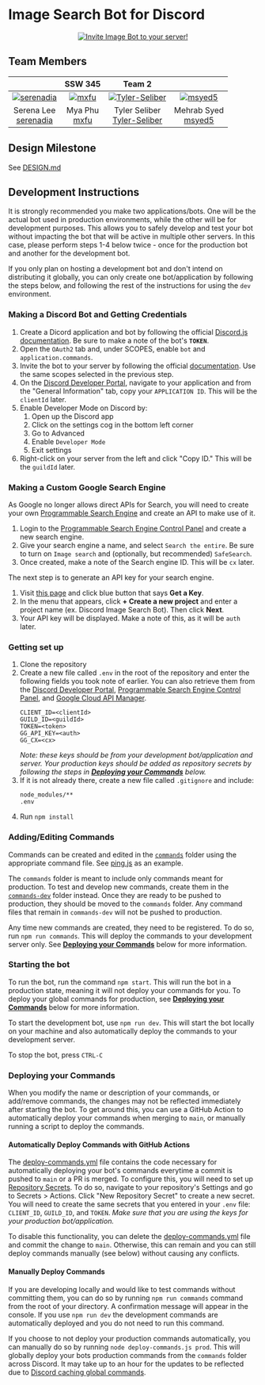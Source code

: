 # Image Search Bot for Discord

<div align="center">
    <a href="https://discord.com/api/oauth2/authorize?client_id=950561099453968394&permissions=0&scope=bot%20applications.commands">
        <img src="https://docs.google.com/drawings/d/e/2PACX-1vT8NvgkGLPm2xX0W5kTat9bEcm_m57PQrYqdG4c0J__qLye9fRU-EH4ixTwe3xnHSa6eFYT5YgWVup8/pub?w=356&h=75" alt="Invite Image Bot to your server!"/>
    </a>
</div>

## Team Members

|                                                                                                    | SSW 345                                                                                  | Team 2                                                                                                     |                                                                                              |
| :------------------------------------------------------------------------------------------------: | :--------------------------------------------------------------------------------------: | :--------------------------------------------------------------------------------------------------------: | :------------------------------------------------------------------------------------------: |
| [![serenadia](https://avatars.githubusercontent.com/u/56970671?v=4)](https://github.com/serenadia) | [![mxfu](https://avatars.githubusercontent.com/u/97979359?v=4)](https://github.com/mxfu) | [![Tyler-Seliber](https://avatars.githubusercontent.com/u/42685071?v=4)](https://github.com/Tyler-Seliber) | [![msyed5](https://avatars.githubusercontent.com/u/77374947?v=4)](https://github.com/msyed5) |
| Serena Lee <br> [serenadia](https://github.com/serenadia)                                          | Mya Phu <br> [mxfu](https://github.com/mxfu)                                             | Tyler Seliber <br> [Tyler-Seliber](https://github.com/Tyler-Seliber)                                       | Mehrab Syed <br> [msyed5](https://github.com/msyed5)                                         |

## Design Milestone
See [DESIGN.md](DESIGN.md)

## Development Instructions
It is strongly recommended you make two applications/bots. One will be the actual bot used in production environments, while the other will be for development purposes. This allows you to safely develop and test your bot without impacting the bot that will be active in multiple other servers. In this case, please perform steps 1-4 below twice - once for the production bot and another for the development bot. 

If you only plan on hosting a development bot and don't intend on distributing it globally, you can only create one bot/application by following the steps below, and following the rest of the instructions for using the `dev` environment.

### Making a Discord Bot and Getting Credentials
1. Create a Dicord application and bot by following the official [Discord.js documentation](https://discordjs.guide/preparations/setting-up-a-bot-application.html#creating-your-bot). Be sure to make a note of the bot's **`TOKEN`**.
2. Open the `OAuth2` tab and, under SCOPES, enable `bot` and `application.commands`.
3. Invite the bot to your server by following the official [documentation](https://discordjs.guide/preparations/adding-your-bot-to-servers.html). Use the same scopes selected in the previous step.
4. On the [Discord Developer Portal](https://discord.com/developers/), navigate to your application and from the "General Information" tab, copy your `APPLICATION ID`. This will be the `clientId` later.
5. Enable Developer Mode on Discord by:
    1. Open up the Discord app
    2. Click on the settings cog in the bottom left corner
    3. Go to Advanced
    4. Enable `Developer Mode`
    5. Exit settings
6. Right-click on your server from the left and click "Copy ID." This will be the `guildId` later.

### Making a Custom Google Search Engine
As Google no longer allows direct APIs for Search, you will need to create your own [Programmable Search Engine](https://developers.google.com/custom-search/) and create an API to make use of it.
1. Login to the [Programmable Search Engine Control Panel](https://programmablesearchengine.google.com/) and create a new search engine.
2. Give your search engine a name, and select `Search the entire`. Be sure to turn on `Image search` and (optionally, but recommended) `SafeSearch`.
3. Once created, make a note of the Search engine ID. This will be `cx` later.

The next step is to generate an API key for your search engine.
1. Visit [this page](https://developers.google.com/custom-search/v1/overview#api_key) and click blue button that says **Get a Key**.
2. In the menu that appears, click **+ Create a new project** and enter a project name (ex. Discord Image Search Bot). Then click **Next**.
3. Your API key will be displayed. Make a note of this, as it will be `auth` later. 

### Getting set up
1. Clone the repository
2. Create a new file called  `.env` in the root of the repository and enter the following fields you took note of earlier. You can also retrieve them from the [Discord Developer Portal](https://discord.com/developers/), [Programmable Search Engine Control Panel](https://programmablesearchengine.google.com/), and [Google Cloud API Manager](https://console.cloud.google.com/apis).
    ```
    CLIENT_ID=<clientId>
    GUILD_ID=<guildId>
    TOKEN=<token>
    GG_API_KEY=<auth>
    GG_CX=<cx>
    ```
    _Note: these keys should be from your development bot/application and server. Your production keys should be added as repository secrets by following the steps in [**Deploying your Commands**](#deploying-your-commands) below._
3. If it is not already there, create a new file called `.gitignore` and include:
      ```
      node_modules/**
      .env
      ```
4. Run `npm install`

### Adding/Editing Commands
Commands can be created and edited in the [`commands`](commands) folder using the appropriate command file. See [ping.js](commands-dev/ping.js) as an example.

The `commands` folder is meant to include only commands meant for production. To test and develop new commands, create them in the [`commands-dev`](commands-dev) folder instead. Once they are ready to be pushed to production, they should be moved to the `commands` folder. Any command files that remain in `commands-dev` will not be pushed to production.

Any time new commands are created, they need to be registered. To do so, run `npm run commands`. This will deploy the commands to your development server only. See [**Deploying your Commands**](#deploying-your-commands) below for more information.

### Starting the bot
To run the bot, run the command `npm start`. This will run the bot in a production state, meaning it will not deploy your commands for you. To deploy your global commands for production, see [**Deploying your Commands**](#deploying-your-commands) below for more information.

To start the development bot, use `npm run dev`. This will start the bot locally on your machine and also automatically deploy the commands to your development server.

To stop the bot, press `CTRL-C`

### Deploying your Commands
When you modify the name or description of your commands, or add/remove commands, the changes may not be reflected immediately after starting the bot. To get around this, you can use a GitHub Action to automatically deploy your commands when merging to `main`, or manually running a script to deploy the commands.

#### Automatically Deploy Commands with GitHub Actions
The [deploy-commands.yml](.github/workflows/deploy-commands.yml) file contains the code necessary for automatically deploying your bot's commands everytime a commit is pushed to `main` or a PR is merged. To configure this, you will need to set up [Repository Secrets](https://github.com/Azure/actions-workflow-samples/blob/master/assets/create-secrets-for-GitHub-workflows.md). To do so, navigate to your repository's Settings and go to Secrets > Actions. Click "New Repository Secret" to create a new secret. You will need to create the same secrets that you entered in your `.env` file: `CLIENT_ID`, `GUILD_ID`, and `TOKEN`. _Make sure that you are using the keys for your production bot/application._

To disable this functionality, you can delete the [deploy-commands.yml](.github/workflows/deploy-commands.yml) file and commit the change to `main`. Otherwise, this can remain and you can still deploy commands manually (see below) without causing any conflicts.

#### Manually Deploy Commands
If you are developing locally and would like to test commands without committing them, you can do so by running `npm run commands` command from the root of your directory. A confirmation message will appear in the console. If you use `npm run dev` the development commands are automatically deployed and you do not need to run this command.

If you choose to not deploy your production commands automatically, you can manually do so by running `node deploy-commands.js prod`. This will globally deploy your bots production commands from the `commands` folder across Discord. It may take up to an hour for the updates to be reflected due to [Discord caching global commands](https://canary.discord.com/developers/docs/interactions/application-commands#making-a-global-command).
